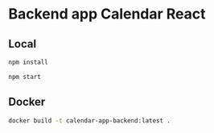 
# Backend app Calendar React

## Local

```bash
npm install

npm start
```

## Docker

```bash
docker build -t calendar-app-backend:latest .
```
